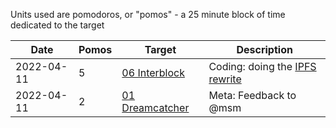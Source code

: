 Units used are pomodoros, or "pomos" - a 25 minute block of time dedicated to the target

| Date       | Pomos | Target                                              | Description                                         |
| ---------- | ----- | --------------------------------------------------- | --------------------------------------------------- |
| 2022-04-11 | 5     | [06 Interblock](../../Requests/06%20Interblock)     | Coding: doing the [IPFS rewrite](../../Drafts/IPFS) |
| 2022-04-11 | 2     | [01 Dreamcatcher](../../Requests/01%20Dreamcatcher) | Meta: Feedback to @msm                              |
